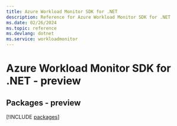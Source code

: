 ```yaml
---
title: Azure Workload Monitor SDK for .NET
description: Reference for Azure Workload Monitor SDK for .NET
ms.date: 02/26/2024
ms.topic: reference
ms.devlang: dotnet
ms.service: workloadmonitor
---
```

# Azure Workload Monitor SDK for .NET - preview
## Packages - preview
[!INCLUDE [packages](workload-monitor-index.md)]